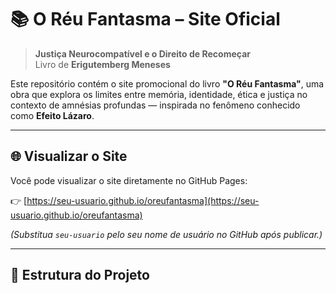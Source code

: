 # 📚 O Réu Fantasma – Site Oficial

> **Justiça Neurocompatível e o Direito de Recomeçar**  
> Livro de **Erigutemberg Meneses**

Este repositório contém o site promocional do livro **"O Réu Fantasma"**, uma obra que explora os limites entre memória, identidade, ética e justiça no contexto de amnésias profundas — inspirada no fenômeno conhecido como **Efeito Lázaro**.

---

## 🌐 Visualizar o Site

Você pode visualizar o site diretamente no GitHub Pages:

👉 [https://seu-usuario.github.io/oreufantasma](https://seu-usuario.github.io/oreufantasma)

*(Substitua `seu-usuario` pelo seu nome de usuário no GitHub após publicar.)*

---

## 📁 Estrutura do Projeto
